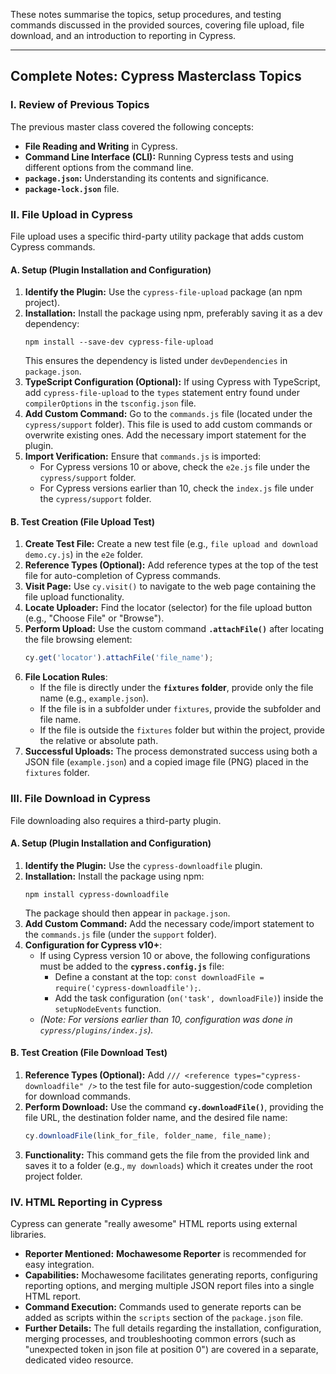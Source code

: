 These notes summarise the topics, setup procedures, and testing commands discussed in the provided sources, covering file upload, file download, and an introduction to reporting in Cypress.

***

## Complete Notes: Cypress Masterclass Topics

### I. Review of Previous Topics

The previous master class covered the following concepts:

*   **File Reading and Writing** in Cypress.
*   **Command Line Interface (CLI):** Running Cypress tests and using different options from the command line.
*   **`package.json`:** Understanding its contents and significance.
*   **`package-lock.json`** file.

### II. File Upload in Cypress

File upload uses a specific third-party utility package that adds custom Cypress commands.

#### A. Setup (Plugin Installation and Configuration)

1.  **Identify the Plugin:** Use the `cypress-file-upload` package (an npm project).
2.  **Installation:** Install the package using npm, preferably saving it as a dev dependency:
    ```
    npm install --save-dev cypress-file-upload
    ```
    This ensures the dependency is listed under `devDependencies` in `package.json`.
3.  **TypeScript Configuration (Optional):** If using Cypress with TypeScript, add `cypress-file-upload` to the `types` statement entry found under `compilerOptions` in the `tsconfig.json` file.
4.  **Add Custom Command:** Go to the `commands.js` file (located under the `cypress/support` folder). This file is used to add custom commands or overwrite existing ones. Add the necessary import statement for the plugin.
5.  **Import Verification:** Ensure that `commands.js` is imported:
    *   For Cypress versions 10 or above, check the `e2e.js` file under the `cypress/support` folder.
    *   For Cypress versions earlier than 10, check the `index.js` file under the `cypress/support` folder.

#### B. Test Creation (File Upload Test)

1.  **Create Test File:** Create a new test file (e.g., `file upload and download demo.cy.js`) in the `e2e` folder.
2.  **Reference Types (Optional):** Add reference types at the top of the test file for auto-completion of Cypress commands.
3.  **Visit Page:** Use `cy.visit()` to navigate to the web page containing the file upload functionality.
4.  **Locate Uploader:** Find the locator (selector) for the file upload button (e.g., "Choose File" or "Browse").
5.  **Perform Upload:** Use the custom command **`.attachFile()`** after locating the file browsing element:
    ```javascript
    cy.get('locator').attachFile('file_name');
    ```
6.  **File Location Rules**:
    *   If the file is directly under the **`fixtures` folder**, provide only the file name (e.g., `example.json`).
    *   If the file is in a subfolder under `fixtures`, provide the subfolder and file name.
    *   If the file is outside the `fixtures` folder but within the project, provide the relative or absolute path.
7.  **Successful Uploads:** The process demonstrated success using both a JSON file (`example.json`) and a copied image file (PNG) placed in the `fixtures` folder.

### III. File Download in Cypress

File downloading also requires a third-party plugin.

#### A. Setup (Plugin Installation and Configuration)

1.  **Identify the Plugin:** Use the `cypress-downloadfile` plugin.
2.  **Installation:** Install the package using npm:
    ```
    npm install cypress-downloadfile
    ```
    The package should then appear in `package.json`.
3.  **Add Custom Command:** Add the necessary code/import statement to the `commands.js` file (under the `support` folder).
4.  **Configuration for Cypress v10+**:
    *   If using Cypress version 10 or above, the following configurations must be added to the **`cypress.config.js`** file:
        *   Define a constant at the top: `const downloadFile = require('cypress-downloadfile');`.
        *   Add the task configuration (`on('task', downloadFile)`) inside the `setupNodeEvents` function.
    *   *(Note: For versions earlier than 10, configuration was done in `cypress/plugins/index.js`).*

#### B. Test Creation (File Download Test)

1.  **Reference Types (Optional):** Add `/// <reference types="cypress-downloadfile" />` to the test file for auto-suggestion/code completion for download commands.
2.  **Perform Download:** Use the command **`cy.downloadFile()`**, providing the file URL, the destination folder name, and the desired file name:
    ```javascript
    cy.downloadFile(link_for_file, folder_name, file_name);
    ```
3.  **Functionality:** This command gets the file from the provided link and saves it to a folder (e.g., `my downloads`) which it creates under the root project folder.

### IV. HTML Reporting in Cypress

Cypress can generate "really awesome" HTML reports using external libraries.

*   **Reporter Mentioned:** **Mochawesome Reporter** is recommended for easy integration.
*   **Capabilities:** Mochawesome facilitates generating reports, configuring reporting options, and merging multiple JSON report files into a single HTML report.
*   **Command Execution:** Commands used to generate reports can be added as scripts within the `scripts` section of the `package.json` file.
*   **Further Details:** The full details regarding the installation, configuration, merging processes, and troubleshooting common errors (such as "unexpected token in json file at position 0") are covered in a separate, dedicated video resource.